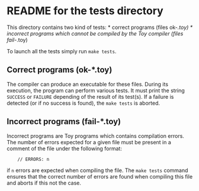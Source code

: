 # README for the tests directory

This directory contains two kind of tests: 
        * correct programs (files ok-*.toy) 
        * incorrect programs which cannot be compiled by the Toy compiler
      (files fail-*.toy)

To launch all the tests simply run `make tests`.

## Correct programs (ok-*.toy)

The compiler can produce an executable for these files. During its execution, the program can perform various tests. It must print the string `SUCCESS` or `FAILURE` depending of the result of its test(s). If a failure is detected (or if no success is found), the `make tests` is aborted. 

## Incorrect programs (fail-*.toy)

Incorrect programs are Toy programs which contains compilation errors. The number of errors expected for a given file must be present in a comment of the file under the following format:

        // ERRORS: n

if `n` errors are expected when compiling the file. The `make tests` command ensures that the correct number of errors are found when compiling this file and aborts if this not the case. 

